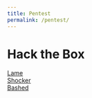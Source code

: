 ```yaml
---
title: Pentest
permalink: /pentest/
---
```

<h1>Hack the Box</h1>
<a href="/lame">Lame</a><br/>
<a href="/shocker">Shocker</a><br/>
<a href="/bashed">Bashed</a><br/>
